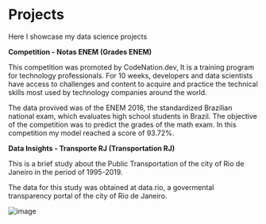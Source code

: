 # Projects
Here I showcase my data science projects

**Competition - Notas ENEM (Grades ENEM)**

This competition was promoted by CodeNation.dev, It is a training program for technology professionals. For 10 weeks, developers and data scientists have access to challenges and content to acquire and practice the technical skills most used by technology companies around the world.

The data provived was of the ENEM 2016, the standardized Brazilian national exam, which evaluates high school students in Brazil. The objective of the competition was to predict the grades of the math exam. In this competition my model reached a score of 93.72%.

**Data Insights - Transporte RJ (Transportation RJ)**

This is a brief study about the Public Transportation of the city of Rio de Janeiro in the period of 1995-2019.

The data for this study was obtained at data.rio, a govermental transparency portal of the city of Rio de Janeiro.

![image](image\image_transporte.png)